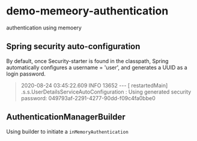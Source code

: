 # demo-memeory-authentication
authentication using memoery

## Spring security auto-configuration

By default, once Security-starter is found in the classpath, Spring automatically configures a username = 'user', and generates a UUID as a login password. 

> 2020-08-24 03:45:22.609  INFO 13652 --- [  restartedMain] .s.s.UserDetailsServiceAutoConfiguration : 
> Using generated security password: 049793af-2291-4277-90dd-f09c4fa0bbe0

## AuthenticationManagerBuilder

Using builder to initiate a `inMemoryAuthentication `
